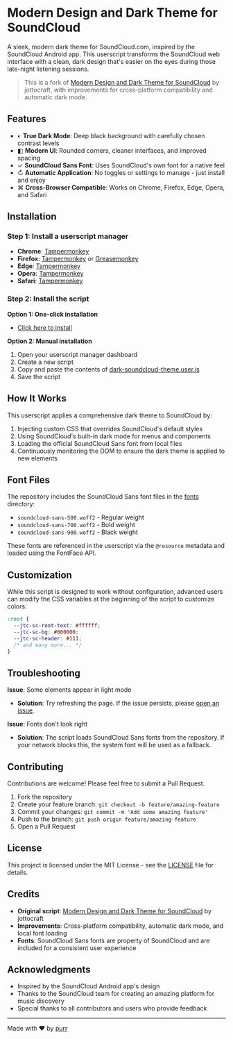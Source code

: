 # Modern Design and Dark Theme for SoundCloud

A sleek, modern dark theme for SoundCloud.com, inspired by the SoundCloud Android app. This userscript transforms the SoundCloud web interface with a clean, dark design that's easier on the eyes during those late-night listening sessions.

> This is a fork of [Modern Design and Dark Theme for SoundCloud](https://greasyfork.org/en/scripts/386303-modern-design-and-dark-theme-for-soundcloud) by jottocraft, with improvements for cross-platform compatibility and automatic dark mode.

## Features

- ◐ **True Dark Mode**: Deep black background with carefully chosen contrast levels
- ◧ **Modern UI**: Rounded corners, cleaner interfaces, and improved spacing
- ✓ **SoundCloud Sans Font**: Uses SoundCloud's own font for a native feel
- ↻ **Automatic Application**: No toggles or settings to manage - just install and enjoy
- ⌘ **Cross-Browser Compatible**: Works on Chrome, Firefox, Edge, Opera, and Safari

## Installation

### Step 1: Install a userscript manager

- **Chrome**: [Tampermonkey](https://chrome.google.com/webstore/detail/tampermonkey/dhdgffkkebhmkfjojejmpbldmpobfkfo)
- **Firefox**: [Tampermonkey](https://addons.mozilla.org/en-US/firefox/addon/tampermonkey/) or [Greasemonkey](https://addons.mozilla.org/en-US/firefox/addon/greasemonkey/)
- **Edge**: [Tampermonkey](https://microsoftedge.microsoft.com/addons/detail/tampermonkey/iikmkjmpaadaobahmlepeloendndfphd)
- **Opera**: [Tampermonkey](https://addons.opera.com/en/extensions/details/tampermonkey-beta/)
- **Safari**: [Tampermonkey](https://apps.apple.com/app/apple-store/id1482490089)

### Step 2: Install the script

**Option 1: One-click installation**

- [Click here to install](https://github.com/purr/dark-soundcloud/raw/refs/heads/main/soundcloud-dark-theme.user.js)

**Option 2: Manual installation**

1. Open your userscript manager dashboard
2. Create a new script
3. Copy and paste the contents of [dark-soundcloud-theme.user.js](dark-soundcloud-theme.user.js)
4. Save the script

## How It Works

This userscript applies a comprehensive dark theme to SoundCloud by:

1. Injecting custom CSS that overrides SoundCloud's default styles
2. Using SoundCloud's built-in dark mode for menus and components
3. Loading the official SoundCloud Sans font from local files
4. Continuously monitoring the DOM to ensure the dark theme is applied to new elements

## Font Files

The repository includes the SoundCloud Sans font files in the [fonts](./fonts) directory:

- `soundcloud-sans-500.woff2` - Regular weight
- `soundcloud-sans-700.woff2` - Bold weight
- `soundcloud-sans-900.woff2` - Black weight

These fonts are referenced in the userscript via the `@resource` metadata and loaded using the FontFace API.

## Customization

While this script is designed to work without configuration, advanced users can modify the CSS variables at the beginning of the script to customize colors:

```css
:root {
  --jtc-sc-root-text: #ffffff;
  --jtc-sc-bg: #000000;
  --jtc-sc-header: #111;
  /* and many more... */
}
```

## Troubleshooting

**Issue**: Some elements appear in light mode

- **Solution**: Try refreshing the page. If the issue persists, please [open an issue](https://github.com/purr/dark-soundcloud/issues).

**Issue**: Fonts don't look right

- **Solution**: The script loads SoundCloud Sans fonts from the repository. If your network blocks this, the system font will be used as a fallback.

## Contributing

Contributions are welcome! Please feel free to submit a Pull Request.

1. Fork the repository
2. Create your feature branch: `git checkout -b feature/amazing-feature`
3. Commit your changes: `git commit -m 'Add some amazing feature'`
4. Push to the branch: `git push origin feature/amazing-feature`
5. Open a Pull Request

## License

This project is licensed under the MIT License - see the [LICENSE](LICENSE) file for details.

## Credits

- **Original script**: [Modern Design and Dark Theme for SoundCloud](https://greasyfork.org/en/scripts/386303-modern-design-and-dark-theme-for-soundcloud) by jottocraft
- **Improvements**: Cross-platform compatibility, automatic dark mode, and local font loading
- **Fonts**: SoundCloud Sans fonts are property of SoundCloud and are included for a consistent user experience

## Acknowledgments

- Inspired by the SoundCloud Android app's design
- Thanks to the SoundCloud team for creating an amazing platform for music discovery
- Special thanks to all contributors and users who provide feedback

---

Made with ♥ by [purr](https://github.com/purr)
